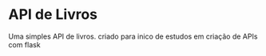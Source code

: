 <h1>API de Livros</h1>
<p>Uma simples API de livros. criado para inico de estudos em criação de APIs com flask</p>